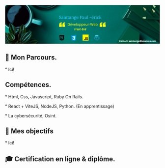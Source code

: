 <img src="https://raw.githubusercontent.com/paul22330/paul22330/master/Banniere linkedin -officiel.png" alt="Banniere Saintange Paul">

## 👦 Mon Parcours.

° Ici!


## Compétences.

° Html, Css, Javascript, Ruby On Rails.

° React + ViteJS, NodeJS, Python. (En apprentissage)

° La cybersécurité, Osint.


## 🚀 Mes objectifs

° Ici!



## :mortar_board:  Certification en ligne & diplôme.




 



